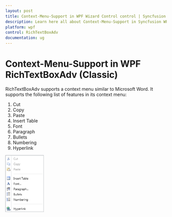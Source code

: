 ```yaml
---
layout: post
title: Context-Menu-Support in WPF Wizard Control control | Syncfusion
description: Learn here all about Context-Menu-Support in Syncfusion WPF RichTextBoxAdv (Classic) control, its elements and more.
platform: wpf
control: RichTextBoxAdv
documentation: ug
---
```


# Context-Menu-Support in WPF RichTextBoxAdv (Classic)

RichTextBoxAdv supports a context menu similar to Microsoft Word. It supports the following list of features in its context menu:

1. Cut
2. Copy
3. Paste
4. Insert Table
5. Font
6. Paragraph
7. Bullets
8. Numbering
9. Hyperlink





![Context-Menu-Support_img1](Context-Menu-Support_images/Context-Menu-Support_img1.png)



